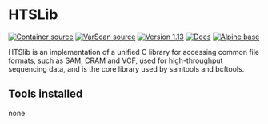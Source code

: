 # HTSLib

[![Container source](https://img.shields.io/static/v1?label=Container%20Source&message=GitHub&color=lightgrey&logo=github&style=flat-square)](https://github.com/MillironX/singularity-builds/tree/master/htslib)
[![VarScan source](https://img.shields.io/static/v1?label=HTSlib%20Source&message=GitHub&color=lightgrey&logo=github&style=flat-square)](https://github.com/samtools/htslib)
[![Version 1.13](https://img.shields.io/static/v1?label=Latest%20version&message=1.13&color=yellowgreen&logo=linuxcontainers&style=flat-square)](https://cloud.sylabs.io/library/millironx/default/htslib)
[![Docs](https://img.shields.io/static/v1?label=Docs&message=web&color=blue&style=flat-square)](https://www.htslib.org/)
[![Alpine base](https://img.shields.io/static/v1?label=Base%20image&message=Alpine&color=0d597f&logo=alpinelinux&style=flat-square)](https://www.alpinelinux.org/)

HTSlib is an implementation of a unified C library for accessing common file formats, such as SAM, CRAM and VCF, used for high-throughput sequencing data, and is the core library used by samtools and bcftools.

## Tools installed

none
